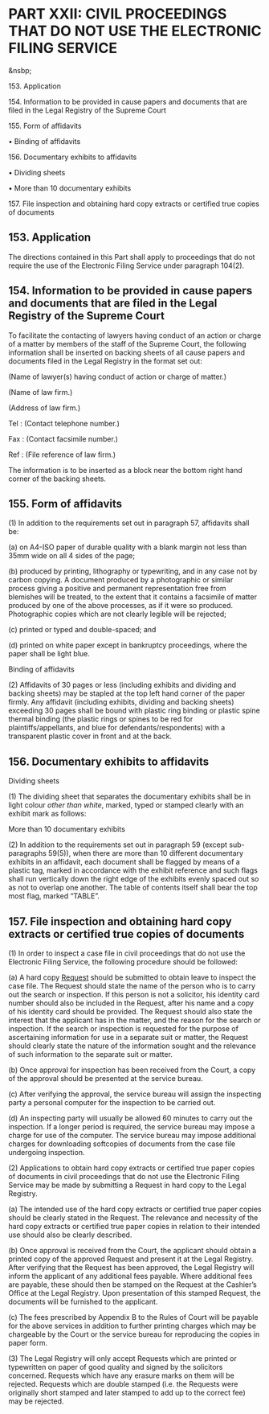 # PART XXII: CIVIL PROCEEDINGS THAT DO NOT USE THE ELECTRONIC FILING SERVICE
&nsbp;

153\. Application

154\. Information to be provided in cause papers and documents that are filed in the Legal Registry of the Supreme Court

155\. Form of affidavits

• Binding of affidavits

156\. Documentary exhibits to affidavits

• Dividing sheets

• More than 10 documentary exhibits

157\. File inspection and obtaining hard copy extracts or certified true copies of documents

## 153. Application

The directions contained in this Part shall apply to proceedings that do not require the use of the Electronic Filing Service under paragraph 104(2).

## 154. Information to be provided in cause papers and documents that are filed in the Legal Registry of the Supreme Court

To facilitate the contacting of lawyers having conduct of an action or charge of a matter by members of the staff of the Supreme Court, the following information shall be inserted on backing sheets of all cause papers and documents filed in the Legal Registry in the format set out: 

(Name of lawyer(s) having conduct of action or charge of matter.)

(Name of law firm.)

(Address of law firm.)

Tel : (Contact telephone number.)

Fax : (Contact facsimile number.)

Ref : (File reference of law firm.)

The information is to be inserted as a block near the bottom right hand
corner of the backing sheets.

## 155. Form of affidavits

(1) In addition to the requirements set out in paragraph 57, affidavits shall be:

(a) on A4-ISO paper of durable quality with a blank margin not less than 35mm wide on all 4 sides of the page;

(b) produced by printing, lithography or typewriting, and in any case not by carbon copying. A document produced by a photographic or similar process giving a positive and permanent representation free from blemishes will be treated, to the extent that it contains a facsimile of matter produced by one of the above processes, as if it were so produced. Photographic copies which are not clearly legible will be rejected;

(c) printed or typed and double-spaced; and

(d) printed on white paper except in bankruptcy proceedings, where the paper shall be light blue.

Binding of affidavits

(2) Affidavits of 30 pages or less (including exhibits and dividing and backing sheets) may be stapled at the top left hand corner of the paper firmly. Any affidavit (including exhibits, dividing and backing sheets) exceeding 30 pages shall be bound with plastic ring binding or plastic spine thermal binding (the plastic rings or spines to be red for plaintiffs/appellants, and blue for defendants/respondents) with a transparent plastic cover in front and at the back.

## 156. Documentary exhibits to affidavits

Dividing sheets

(1) The dividing sheet that separates the documentary exhibits shall be in light colour <span style="font-style: italic;">*other than white*</span>, marked, typed or stamped clearly with an exhibit mark as follows:

More than 10 documentary exhibits

(2) In addition to the requirements set out in paragraph 59 (except sub-paragraphs 59(5)), when there are more than 10 different documentary exhibits in an affidavit, each document shall be flagged by means of a plastic tag, marked in accordance with the exhibit reference and such flags shall run vertically down the right edge of the exhibits evenly spaced out so as not to overlap one another. The table of contents itself shall bear the top most flag, marked “TABLE”.

## 157\. File inspection and obtaining hard copy extracts or certified true copies of documents

(1) In order to inspect a case file in civil proceedings that do not use the Electronic Filing Service, the following procedure should be followed:

(a) A hard copy [Request](javascript:TextPopup\(this\))<span id="POPUP132962134" class="expandtext" style="display: none;"> Formerly known as “praecipe” </span>  should be submitted to obtain leave to inspect the case file. The Request should state the name of the person who is to carry out the search or inspection. If this person is not a solicitor, his identity card number should also be included in the Request, after his name and a copy of his identity card should be provided. The Request should also state the interest that the applicant has in the matter, and the reason for the search or inspection. If the search or inspection is requested for the purpose of ascertaining information for use in a separate suit or matter, the Request should clearly state the nature of the information sought and the relevance of such information to the separate suit or matter.

(b) Once approval for inspection has been received from the Court, a copy of the approval should be presented at the service bureau.

(c) After verifying the approval, the service bureau will assign the inspecting party a personal computer for the inspection to be carried out.

(d) An inspecting party will usually be allowed 60 minutes to carry out the inspection. If a longer period is required, the service bureau may impose a charge for use of the computer. The service bureau may impose additional charges for downloading softcopies of documents from the case file undergoing inspection. 

(2) Applications to obtain hard copy extracts or certified true paper copies of documents in civil proceedings that do not use the Electronic Filing Service may be made by submitting a Request in hard copy to the Legal Registry.

(a) The intended use of the hard copy extracts or certified true paper copies should be clearly stated in the Request. The relevance and necessity of the hard copy extracts or certified true paper copies in relation to their intended use should also be clearly described.

(b) Once approval is received from the Court, the applicant should obtain a printed copy of the approved Request and present it at the Legal Registry. After verifying that the Request has been approved, the Legal Registry will inform the applicant of any additional fees payable. Where additional fees are payable, these should then be stamped on the Request at the Cashier’s Office at the Legal Registry. Upon presentation of this stamped Request, the documents will be furnished to the applicant.

(c) The fees prescribed by Appendix B to the Rules of Court will be payable for the above services in addition to further printing charges which may be chargeable by the Court or the service bureau for reproducing the copies in paper form.

(3) The Legal Registry will only accept Requests which are printed or typewritten on paper of good quality and signed by the solicitors concerned. Requests which have any erasure marks on them will be rejected. Requests which are double stamped (i.e. the Requests were originally short stamped and later stamped to add up to the correct fee) may be rejected.